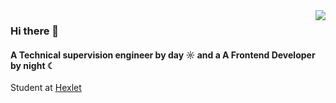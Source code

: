 <img align="right" src="https://github-readme-stats.vercel.app/api?username=marininiurii&show_icons=true&icon_color=CE1D2D&text_color=718096&bg_color=00000000&hide_title=true&hide_border=true" />

### Hi there 👋 

#### A Technical supervision engineer by day ☼ and a A Frontend Developer by night ☾

Student at [Hexlet](https://ru.hexlet.io/u/matisse)




